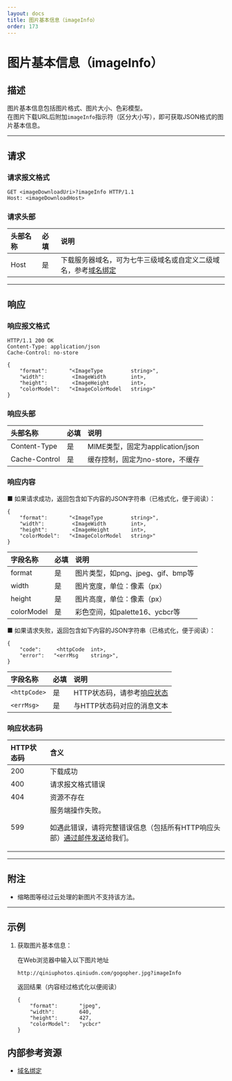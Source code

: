 ```yaml
---
layout: docs
title: 图片基本信息（imageInfo）
order: 173
---
```


<a id="imageInfo"></a>
# 图片基本信息（imageInfo）

<a id="imageInfo-description"></a>
## 描述

图片基本信息包括图片格式、图片大小、色彩模型。  
在图片下载URL后附加`imageInfo`指示符（区分大小写），即可获取JSON格式的图片基本信息。  

---

<a id="imageInfo-request"></a>
## 请求

<a id="imageInfo-request-syntax"></a>
### 请求报文格式

```
GET <imageDownloadUri>?imageInfo HTTP/1.1
Host: <imageDownloadHost>
```

<a id="imageInfo-request-header"></a>
### 请求头部

头部名称       | 必填 | 说明
:------------- | :--- | :------------------------------------------
Host           | 是   | 下载服务器域名，可为七牛三级域名或自定义二级域名，参考[域名绑定][cnameBindingHref]

---

<a id="imageInfo-response"></a>
## 响应

<a id="imageInfo-response-syntax"></a>
### 响应报文格式

```
HTTP/1.1 200 OK
Content-Type: application/json
Cache-Control: no-store

{
    "format":       "<ImageType         string>",
    "width":         <ImageWidth        int>,
    "height":        <ImageHeight       int>,
    "colorModel":   "<ImageColorModel   string>"
}
```

<a id="imageInfo-response-header"></a>
### 响应头部

头部名称       | 必填 | 说明
:------------- | :--- | :------------------------------------------
Content-Type   | 是   | MIME类型，固定为application/json
Cache-Control  | 是   | 缓存控制，固定为no-store，不缓存

<a id="imageInfo-response-content"></a>
### 响应内容

■ 如果请求成功，返回包含如下内容的JSON字符串（已格式化，便于阅读）：  

```
{
    "format":       "<ImageType         string>",
    "width":         <ImageWidth        int>,
    "height":        <ImageHeight       int>,
    "colorModel":   "<ImageColorModel   string>"
}
```

字段名称       | 必填   | 说明
:------------- | :----- | :------------------------------
format         | 是     | 图片类型，如png、jpeg、gif、bmp等
width          | 是     | 图片宽度，单位：像素（px）
height         | 是     | 图片高度，单位：像素（px）
colorModel     | 是     | 彩色空间，如palette16、ycbcr等

■ 如果请求失败，返回包含如下内容的JSON字符串（已格式化，便于阅读）：  

```
{
	"code":     <httpCode  int>, 
    "error":   "<errMsg    string>",
}
```

字段名称     | 必填 | 说明                              
:----------- | :--- | :--------------------------------------------------------------------
`<httpCode>` | 是   | HTTP状态码，请参考[响应状态](#imageInfo-response-status)
`<errMsg>`   | 是   | 与HTTP状态码对应的消息文本

<a id="imageInfo-response-code"></a>
### 响应状态码

HTTP状态码 | 含义
:--------- | :--------------------------
200        | 下载成功
400	       | 请求报文格式错误
404        | 资源不存在
599	       | 服务端操作失败。<p>如遇此错误，请将完整错误信息（包括所有HTTP响应头部）[通过邮件发送][sendBugReportHref]给我们。

---

<a id="imageInfo-remarks"></a>
## 附注

- 缩略图等经过云处理的新图片不支持该方法。  

---

<a id="imageInfo-samples"></a>
## 示例

1. 获取图片基本信息：  

	在Web浏览器中输入以下图片地址  

	```
    http://qiniuphotos.qiniudn.com/gogopher.jpg?imageInfo
	```

	返回结果（内容经过格式化以便阅读）  

	```
    {
        "format":       "jpeg",
        "width":        640,
        "height":       427,
        "colorModel":   "ycbcr"
    }
	```

<a id="imageInfo-internal-resources"></a>
## 内部参考资源

- [域名绑定][cnameBindingHref]

[sendBugReportHref]:            mailto:support@qiniu.com?subject=599错误日志     "发送错误报告"
[cnameBindingHref]:             ../../../overview/service/cname-binding.html     "域名绑定"
